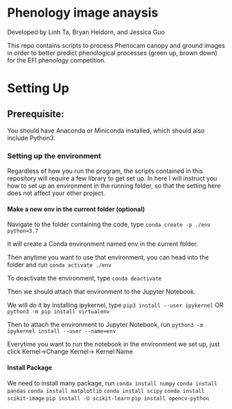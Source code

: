 # Phenology image anaysis

Developed by Linh Ta, Bryan Heidorn, and Jessica Guo

This repo contains scripts to process Phenocam canopy and ground images in order to better predict phenological processes (green up, brown down) for the EFI phenology competition. 


# Setting Up

## Prerequisite:
You should have Anaconda or Miniconda installed, which should also include Python3. 

### Setting up the environment

Regardless of how you run the program, the scripts contained in this repository will require a few library to get set up. In here I will instruct you how to set up an environment in the running folder, so that the setting here does not affect your other project.

#### Make a new env in the current folder (optional)

Navigate to the folder containing the code, type
    ```conda create -p ./env python=3.7```

It will create a Conda environment named env in the current folder. 

Then anytime you want to use that environment, you can head into the folder and run
    ```conda activate ./env```
    
To deactivate the environment, type
    ```conda deactivate```
    
Then we should attach that environment to the Jupyter Notebook. 

We will do it by installing ipykernel, type
    ```pip3 install --user ipykernel```
    OR
    ```python3 -m pip install virtualenv```
    
Then to attach the environment to Jupyter Notebook, run
    ```python3 -m ipykernel install --user --name=env```
    
Everytime you want to run the notebook in the environment we set up, just click Kernel->Change Kernel-> Kernel Name
    
#### Install Package

We need to install many package, run
    ```conda install numpy```
    ```conda install pandas```
    ```conda install matplotlib```
    ```conda install scipy```
    ```conda install scikit-image```
    ```pip install -U scikit-learn```
    ```pip install opencv-python```